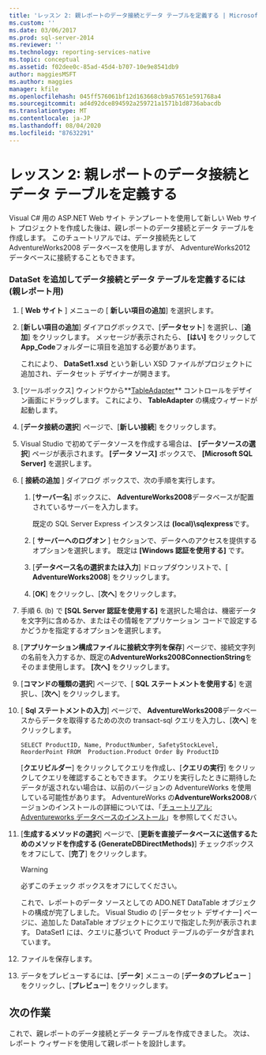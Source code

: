 ```yaml
---
title: 'レッスン 2: 親レポートのデータ接続とデータ テーブルを定義する | Microsoft Docs'
ms.custom: ''
ms.date: 03/06/2017
ms.prod: sql-server-2014
ms.reviewer: ''
ms.technology: reporting-services-native
ms.topic: conceptual
ms.assetid: f02dee0c-85ad-45d4-b707-10e9e8541db9
author: maggiesMSFT
ms.author: maggies
manager: kfile
ms.openlocfilehash: 045ff576061bf12d163668cb9a57651e591768a4
ms.sourcegitcommit: ad4d92dce894592a259721a1571b1d8736abacdb
ms.translationtype: MT
ms.contentlocale: ja-JP
ms.lasthandoff: 08/04/2020
ms.locfileid: "87632291"
---
```

# <a name="lesson-2-define-a-data-connection-and-data-table-for-parent-report"></a>レッスン 2: 親レポートのデータ接続とデータ テーブルを定義する
  Visual C# 用の ASP.NET Web サイト テンプレートを使用して新しい Web サイト プロジェクトを作成した後は、親レポートのデータ接続とデータ テーブルを作成します。 このチュートリアルでは、データ接続先として AdventureWorks2008 データベースを使用しますが、 AdventureWorks2012 データベースに接続することもできます。  
  
### <a name="to-define-a-data-connection-and-data-table-by-adding-a-dataset-for-parent-report"></a>DataSet を追加してデータ接続とデータ テーブルを定義するには (親レポート用)  
  
1.  [ **Web サイト** ] メニューの [ **新しい項目の追加**] を選択します。  
  
2.  [**新しい項目の追加**] ダイアログボックスで、[**データセット**] を選択し、[**追加**] をクリックします。 メッセージが表示されたら、 **[はい]** をクリックして**App_Code**フォルダーに項目を追加する必要があります。  
  
     これにより、 **DataSet1.xsd** という新しい XSD ファイルがプロジェクトに追加され、データセット デザイナーが開きます。  
  
3.  [ツールボックス] ウィンドウから**[TableAdapter](https://msdn.microsoft.com/library/bz9tthwx\(v=vs.100\).aspx)** コントロールをデザイン画面にドラッグします。 これにより、 **TableAdapter** の構成ウィザードが起動します。  
  
4.  [**データ接続の選択**] ページで、[**新しい接続**] をクリックします。  
  
5.  Visual Studio で初めてデータソースを作成する場合は、 **[データソースの選択**] ページが表示されます。 **[データ ソース]** ボックスで、 **[Microsoft SQL Server]** を選択します。  
  
6.  [ **接続の追加** ] ダイアログ ボックスで、次の手順を実行します。  
  
    1.  [**サーバー名**] ボックスに、 **AdventureWorks2008**データベースが配置されているサーバーを入力します。  
  
         既定の SQL Server Express インスタンスは **(local)\sqlexpress**です。  
  
    2.  [ **サーバーへのログオン** ] セクションで、データへのアクセスを提供するオプションを選択します。 既定は **[Windows 認証を使用する]** です。  
  
    3.  [**データベース名の選択または入力**] ドロップダウンリストで、[ **AdventureWorks2008**] をクリックします。  
  
    4.  [**OK**] をクリックし、[**次へ**] をクリックします。  
  
7.  手順 6. (b) で **[SQL Server 認証を使用する]** を選択した場合は、機密データを文字列に含めるか、またはその情報をアプリケーション コードで設定するかどうかを指定するオプションを選択します。  
  
8.  [**アプリケーション構成ファイルに接続文字列を保存**] ページで、接続文字列の名前を入力するか、既定の**AdventureWorks2008ConnectionString**をそのまま使用します。 **[次へ]** をクリックします。  
  
9. [**コマンドの種類の選択**] ページで、[ **SQL ステートメントを使用する**] を選択し、[**次へ**] をクリックします。  
  
10. [ **Sql ステートメントの入力**] ページで、 **AdventureWorks2008**データベースからデータを取得するための次の transact-sql クエリを入力し、[**次へ**] をクリックします。  
  
    ```  
    SELECT ProductID, Name, ProductNumber, SafetyStockLevel, ReorderPoint FROM  Production.Product Order By ProductID  
    ```  
  
     [**クエリビルダー**] をクリックしてクエリを作成し、[**クエリの実行**] をクリックしてクエリを確認することもできます。 クエリを実行したときに期待したデータが返されない場合は、以前のバージョンの AdventureWorks を使用している可能性があります。 AdventureWorks の**AdventureWorks2008**バージョンのインストールの詳細については、「[チュートリアル: Adventureworks データベースのインストール](https://msdn.microsoft.com/library/aa992075\(v=vs.100\).aspx)」を参照してください。  
  
11. [**生成するメソッドの選択**] ページで、[**更新を直接データベースに送信するためのメソッドを作成する (GenerateDBDirectMethods)**] チェックボックスをオフにして、[**完了**] をクリックします。  
  
    > [!WARNING]  
    >  必ずこのチェック ボックスをオフにしてください。  
  
     これで、レポートのデータ ソースとしての ADO.NET DataTable オブジェクトの構成が完了しました。 Visual Studio の [データセット デザイナー] ページに、追加した DataTable オブジェクトにクエリで指定した列が表示されます。 DataSet1 には、クエリに基づいて Product テーブルのデータが含まれています。  
  
12. ファイルを保存します。  
  
13. データをプレビューするには、[**データ**] メニューの [**データのプレビュー** ] をクリックし、[**プレビュー**] をクリックします。  
  
## <a name="next-task"></a>次の作業  
 これで、親レポートのデータ接続とデータ テーブルを作成できました。 次は、レポート ウィザードを使用して親レポートを設計します。  
  
  
